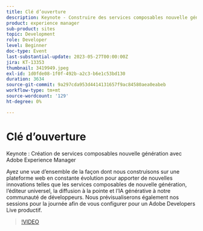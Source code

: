 ```yaml
---
title: Clé d’ouverture
description: Keynote - Construire des services composables nouvelle génération avec Adobe Experience ManagerDécouvrez de manière interne comment nous construisons sur une plateforme web en constante évolution pour apporter de nouvelles innovations telles que les services composables nouvelle génération, l’éditeur universel, la diffusion à la pointe et l’IA générative à notre communauté de développeurs. Nous prévisualiserons également nos sessions pour la journée afin de vous configurer pour un Adobe Developers Live productif.
product: experience manager
sub-product: sites
topic: Development
role: Developer
level: Beginner
doc-type: Event
last-substantial-update: 2023-05-27T00:00:00Z
jira: KT-13353
thumbnail: 3419949.jpeg
exl-id: 1d0fde08-1f0f-492b-a2c3-b6e1c53bd130
duration: 3634
source-git-commit: 9a297cda953d4414131657f9ac84580aea0eabeb
workflow-type: tm+mt
source-wordcount: '129'
ht-degree: 0%

---
```


# Clé d’ouverture

Keynote : Création de services composables nouvelle génération avec Adobe Experience Manager

Ayez une vue d’ensemble de la façon dont nous construisons sur une plateforme web en constante évolution pour apporter de nouvelles innovations telles que les services composables de nouvelle génération, l’éditeur universel, la diffusion à la pointe et l’IA générative à notre communauté de développeurs. Nous prévisualiserons également nos sessions pour la journée afin de vous configurer pour un Adobe Developers Live productif.

>[!VIDEO](https://video.tv.adobe.com/v/3419949/?learn=on)
